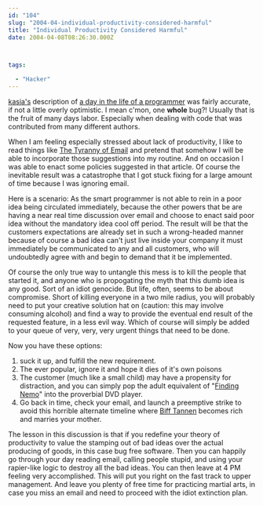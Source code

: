 ```yaml
---
id: "104"
slug: "2004-04-individual-productivity-considered-harmful"
title: "Individual Productivity Considered Harmful"
date: 2004-04-08T08:26:30.000Z



tags:

  - "Hacker"
---
```

<div class="sqs-html-content">
  <p><a href="http://www.unix-girl.com/blog/">kasia's</a> description of <a href="http://www.unix-girl.com/blog/archives/001421.html" title="Programming - it's an adventure!">a day in the life of a programmer</a> was fairly accurate, if not a little overly optimistic.  I mean c'mon, one <b>whole</b> bug?!  Usually that is the fruit of many days labor.  Especially when dealing with code that was contributed from many different authors.</p>
<p>When I am feeling especially stressed about lack of productivity, I like to read things like <a href="http://w-uh.com/articles/030308-tyranny_of_email.html" title="The Tyranny of Email">The Tyranny of Email</a> and pretend that somehow I will be able to incorporate those suggestions into my routine.  And on occasion I was able to enact some policies suggested in that article.  Of course the inevitable result was a catastrophe that I got stuck fixing for a large amount of time because I was ignoring email.</p>
<p>Here is a scenario: As the smart programmer is not able to rein in a poor idea being circulated immediately, because the other powers that be are having a near real time discussion over email and choose to enact said  poor idea without the mandatory idea cool off period.  The result will be that the customers expectations are already set in such a wrong-headed manner because of course a bad idea can't just live inside your company it must immediately be communicated to any and all customers, who will undoubtedly agree with and begin to demand that it be implemented.</p>
<p>Of course the only true way to untangle this mess is to kill the people that started it, and anyone who is propogating the myth that this dumb idea is any good.  Sort of an idiot genocide.  But life, often, seems to be about compromise.  Short of killing everyone in a two mile radius, you will probably need to put your creative solution hat on (caution: this may involve consuming alcohol) and find a way to provide the eventual end result of the requested feature, in a less evil way.  Which of course will simply be added to your queue of very, very, very urgent things that need to be done.</p>
<p>Now you have these options:</p>
<ol>
<li>suck it up, and fulfill the new requirement.</li>
<li>The ever popular, ignore it and hope it dies of it's own poisons</li>
<li>The customer (much like a small child) may have a propensity for distraction, and you can simply pop the adult equivalent of "<a href="http://www.imdb.com/title/tt0266543/">Finding Nemo</a>" into the proverbial DVD player.</li>
<li>Go back in time, check your email, and launch a preemptive strike to avoid this horrible alternate timeline where <a href="http://www.imdb.com/name/nm0001855/">Biff Tannen</a> becomes rich and marries your mother.</li>
</ol>
<p>The lesson in this discussion is that if you redefine your theory of productivity to value the stamping out of bad ideas over the actual producing of goods, in this case bug free software.  Then you can happily go through your day reading email, calling people stupid, and using your rapier-like logic to destroy all the bad ideas.  You can then leave at 4 PM feeling very accomplished.  This will put you right on the fast track to upper management.  And leave you plenty of free time for practicing martial arts, in case you miss an email and need to proceed with the idiot extinction plan.</p>
</div>
